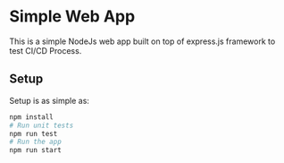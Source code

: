 # Simple Web App

This is a simple NodeJs web app built on top of express.js framework to test CI/CD Process.

## Setup

Setup is as simple as:

```bash
npm install
# Run unit tests
npm run test
# Run the app
npm run start
```
